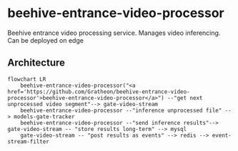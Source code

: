 # beehive-entrance-video-processor
Beehive entrance video processing service. Manages video inferencing. Can be deployed on edge


## Architecture

```mermaid
flowchart LR
	beehive-entrance-video-processor("<a href='https://github.com/Gratheon/beehive-entrance-video-processor'>beehive-entrance-video-processor</a>") --"get next unprocessed video segment"--> gate-video-stream
	beehive-entrance-video-processor --"inference unprocessed file" --> models-gate-tracker
	beehive-entrance-video-processor --"send inference results"--> gate-video-stream -- "store results long-term" --> mysql
	gate-video-stream -- "post results as events" --> redis --> event-stream-filter

```
